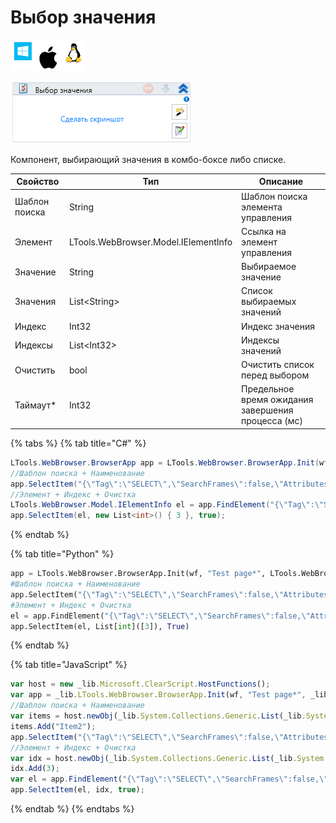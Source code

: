 # Выбор значения

![](<../../../.gitbook/assets/image (100) (1) (1) (1) (1) (2) (266).png>)

![](<../../../.gitbook/assets/image (353).png>)

Компонент, выбирающий значения в комбо-боксе либо списке.

| Свойство      | Тип                                  | Описание                                           |
| ------------- | ------------------------------------ | -------------------------------------------------- |
| Шаблон поиска | String                               | Шаблон поиска элемента управления                  |
| Элемент       | LTools.WebBrowser.Model.IElementInfo | Ссылка на элемент управления                       |
| Значение      | String                               | Выбираемое значение                                |
| Значения      | List\<String>                        | Список выбираемых значений                         |
| Индекс        | Int32                                | Индекс значения                                    |
| Индексы       | List\<Int32>                         | Индексы значений                                   |
| Очистить      | bool                                 | Очистить список перед выбором                      |
| Таймаут\*     | Int32                                | Предельное время ожидания завершения процесса (мс) |

{% tabs %}
{% tab title="C#" %}
```csharp
LTools.WebBrowser.BrowserApp app = LTools.WebBrowser.BrowserApp.Init(wf, "Test page*", LTools.WebBrowser.Model.BrowserTypes_Short.IE);
//Шаблон поиска + Наименование
app.SelectItem("{\"Tag\":\"SELECT\",\"SearchFrames\":false,\"Attributes\":[{\"Key\":\"ID\",\"Value\":\"lstbxList\"}]}", new List<string>() { "Item2" });
//Элемент + Индекс + Очистка
LTools.WebBrowser.Model.IElementInfo el = app.FindElement("{\"Tag\":\"SELECT\",\"SearchFrames\":false,\"Attributes\":[{\"Key\":\"ID\",\"Value\":\"lstbxList\"}]}");
app.SelectItem(el, new List<int>() { 3 }, true);
```
{% endtab %}

{% tab title="Python" %}
```python
app = LTools.WebBrowser.BrowserApp.Init(wf, "Test page*", LTools.WebBrowser.Model.BrowserTypes_Short.IE)
#Шаблон поиска + Наименование
app.SelectItem("{\"Tag\":\"SELECT\",\"SearchFrames\":false,\"Attributes\":[{\"Key\":\"ID\",\"Value\":\"lstbxList\"}]}", List[System.String](["Item2"]))
#Элемент + Индекс + Очистка
el = app.FindElement("{\"Tag\":\"SELECT\",\"SearchFrames\":false,\"Attributes\":[{\"Key\":\"ID\",\"Value\":\"lstbxList\"}]}")
app.SelectItem(el, List[int]([3]), True)
```
{% endtab %}

{% tab title="JavaScript" %}
```javascript
var host = new _lib.Microsoft.ClearScript.HostFunctions();
var app = _lib.LTools.WebBrowser.BrowserApp.Init(wf, "Test page*", _lib.LTools.WebBrowser.Model.BrowserTypes_Short.IE);
//Шаблон поиска + Наименование
var items = host.newObj(_lib.System.Collections.Generic.List(_lib.System.String));
items.Add("Item2");
app.SelectItem("{\"Tag\":\"SELECT\",\"SearchFrames\":false,\"Attributes\":[{\"Key\":\"ID\",\"Value\":\"lstbxList\"}]}", items);
//Элемент + Индекс + Очистка
var idx = host.newObj(_lib.System.Collections.Generic.List(_lib.System.Int32));
idx.Add(3);
var el = app.FindElement("{\"Tag\":\"SELECT\",\"SearchFrames\":false,\"Attributes\":[{\"Key\":\"ID\",\"Value\":\"lstbxList\"}]}");
app.SelectItem(el, idx, true);
```
{% endtab %}
{% endtabs %}
